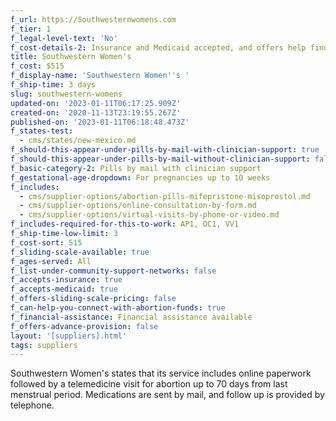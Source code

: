 ```yaml
---
f_url: https://Southwesternwomens.com
f_tier: 1
f_legal-level-text: 'No'
f_cost-details-2: Insurance and Medicaid accepted, and offers help finding funding, if needed.
title: Southwestern Women's
f_cost: $515
f_display-name: 'Southwestern Women''s '
f_ship-time: 3 days
slug: southwestern-womens
updated-on: '2023-01-11T06:17:25.909Z'
created-on: '2020-11-13T23:19:55.267Z'
published-on: '2023-01-11T06:18:48.473Z'
f_states-test:
  - cms/states/new-mexico.md
f_should-this-appear-under-pills-by-mail-with-clinician-support: true
f_should-this-appear-under-pills-by-mail-without-clinician-support: false
f_basic-category-2: Pills by mail with clinician support
f_gestational-age-dropdown: For pregnancies up to 10 weeks
f_includes:
  - cms/supplier-options/abortion-pills-mifepristone-misoprostol.md
  - cms/supplier-options/online-consultation-by-form.md
  - cms/supplier-options/virtual-visits-by-phone-or-video.md
f_includes-required-for-this-to-work: AP1, OC1, VV1
f_ship-time-low-limit: 3
f_cost-sort: 515
f_sliding-scale-available: true
f_ages-served: All
f_list-under-community-support-networks: false
f_accepts-insurance: true
f_accepts-medicaid: true
f_offers-sliding-scale-pricing: false
f_can-help-you-connect-with-abortion-funds: true
f_financial-assistance: Financial assistance available
f_offers-advance-provision: false
layout: '[suppliers].html'
tags: suppliers
---
```


Southwestern Women's states that its service includes online paperwork followed by a telemedicine visit for abortion up to 70 days from last menstrual period. Medications are sent by mail, and follow up is provided by telephone.

‍
